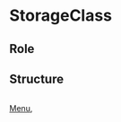 # StorageClass
## Role

## Structure
```yaml

```

[Menu](https://obeyler.github.io/Formation-K8S/),
